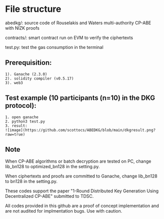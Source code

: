 # File structure
abedkg/: source code of Rouselakis and Waters multi-authority CP-ABE with NIZK proofs 

contracts/: smart contract run on EVM to verify the ciphertexts

test.py: test the gas consumption in the terminal

## Prerequisition:
    1). Ganache (2.3.0)    
    2). solidity compiler (v0.5.17)
    3). web3

## Test example (10 participants (n=10) in the DKG protocol):
	1. open ganache
    2. python3 test.py
    3. result:
    ![image](https://github.com/scottocs/ABEDKG/blob/main/dkgresult.png?raw=true)

## Note
When CP-ABE algorithms or batch decryption are tested on PC, change lib_bn128 to optimized_bn128 in the setting.py. 

When ciphertexts and proofs are committed to Ganache, change lib_bn128 to bn128 in the setting.py. 

These codes support the paper "1-Round Distributed Key Generation Using Decentralized CP-ABE" submitted to TDSC.

All codes provided in this github are a proof of concept implementation and are not audited for implmentation bugs. Use with caution.
